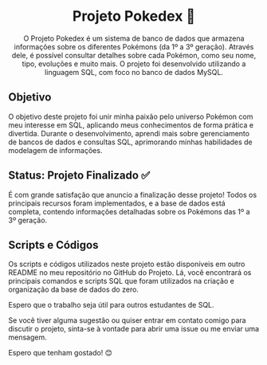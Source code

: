 <h1 align="center">Projeto Pokedex 🚀</h1>

<p align="center">O Projeto Pokedex é um sistema de banco de dados que armazena informações sobre os diferentes Pokémons (da 1º a 3º geração). Através dele, é possível consultar detalhes sobre cada Pokémon, como seu nome, tipo, evoluções e muito mais. O projeto foi desenvolvido utilizando a linguagem SQL, com foco no banco de dados MySQL.</p>

<h2>Objetivo</h2>

<p>O objetivo deste projeto foi unir minha paixão pelo universo Pokémon com meu interesse em SQL, aplicando meus conhecimentos de forma prática e divertida. Durante o desenvolvimento, aprendi mais sobre gerenciamento de bancos de dados e consultas SQL, aprimorando minhas habilidades de modelagem de informações.</p>

<h2>Status: Projeto Finalizado ✅</h2>

<p>É com grande satisfação que anuncio a finalização desse projeto! Todos os principais recursos foram implementados, e a base de dados está completa, contendo informações detalhadas sobre os Pokémons das 1º a 3º geração.</p>

<h2>Scripts e Códigos</h2>

<p>Os scripts e códigos utilizados neste projeto estão disponíveis em outro README no meu repositório no GitHub do Projeto. Lá, você encontrará os principais comandos e scripts SQL que foram utilizados na criação e organização da base de dados do zero.</p>

<p>Espero que o trabalho seja útil para outros estudantes de SQL.</p>

<p>Se você tiver alguma sugestão ou quiser entrar em contato comigo para discutir o projeto, sinta-se à vontade para abrir uma issue ou me enviar uma mensagem.</p>

<p>Espero que tenham gostado! 😊</p>
